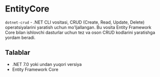 # EntityCore

`dotnet-crud` - .NET CLI vositasi, CRUD (Create, Read, Update, Delete) operatsiyalarini yaratish uchun mo'ljallangan. Bu vosita Entity Framework Core bilan ishlovchi dasturlar uchun tez va oson CRUD kodlarini yaratishga yordam beradi.

## Talablar

- .NET 7.0 yoki undan yuqori versiya
- Entity Framework Core
